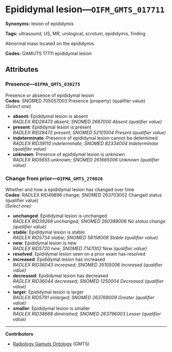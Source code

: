 # Epididymal lesion—`OIFM_GMTS_017711`

**Synonyms:** lesion of epididymis

**Tags:** ultrasound, US, MR, urological, scrotum, epididymis, finding

Abnormal mass located on the epididymis

**Codes:** GAMUTS 17711 epididymal lesion

## Attributes

### Presence—`OIFMA_GMTS_030275`

Presence or absence of epididymal lesion  
**Codes**: SNOMED 705057003 Presence (property) (qualifier value)  
*(Select one)*

- **absent**: Epididymal lesion is absent  
_RADLEX RID28473 absent; SNOMED 2667000 Absent (qualifier value)_
- **present**: Epididymal lesion is present  
_RADLEX RID28472 present; SNOMED 52101004 Present (qualifier value)_
- **indeterminate**: Presence of epididymal lesion cannot be determined  
_RADLEX RID39110 indeterminate; SNOMED 82334004 Indeterminate (qualifier value)_
- **unknown**: Presence of epididymal lesion is unknown  
_RADLEX RID5655 unknown; SNOMED 261665006 Unknown (qualifier value)_

### Change from prior—`OIFMA_GMTS_278026`

Whether and how a epididymal lesion has changed over time  
**Codes**: RADLEX RID49896 change; SNOMED 263703002 Changed status (qualifier value)  
*(Select one)*

- **unchanged**: Epididymal lesion is unchanged  
_RADLEX RID39268 unchanged; SNOMED 260388006 No status change (qualifier value)_
- **stable**: Epididymal lesion is stable  
_RADLEX RID5734 stable; SNOMED 58158008 Stable (qualifier value)_
- **new**: Epididymal lesion is new  
_RADLEX RID5720 new; SNOMED 7147002 New (qualifier value)_
- **resolved**: Epididymal lesion seen on a prior exam has resolved  
- **increased**: Epididymal lesion has increased  
_RADLEX RID36043 increased; SNOMED 35105006 Increased (qualifier value)_
- **decreased**: Epididymal lesion has decreased  
_RADLEX RID36044 decreased; SNOMED 1250004 Decreased (qualifier value)_
- **larger**: Epididymal lesion is larger  
_RADLEX RID5791 enlarged; SNOMED 263768009 Greater (qualifier value)_
- **smaller**: Epididymal lesion is smaller  
_RADLEX RID38669 diminished; SNOMED 263796003 Lesser (qualifier value)_

---

**Contributors**

- [Radiology Gamuts Ontology](https://gamuts.net/) (GMTS)